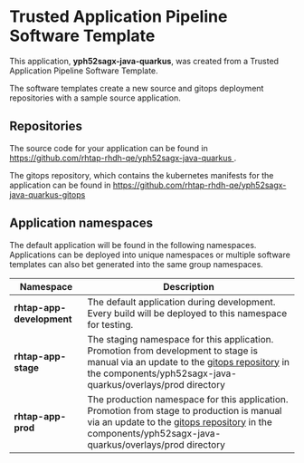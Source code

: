 # Trusted Application Pipeline Software Template

This application, **yph52sagx-java-quarkus**, was created from a Trusted Application Pipeline Software Template.

The software templates create a new source and gitops deployment repositories with a sample source application. 

## Repositories

The source code for your application can be found in [https://github.com/rhtap-rhdh-qe/yph52sagx-java-quarkus ](https://github.com/rhtap-rhdh-qe/yph52sagx-java-quarkus ).
 
The gitops repository, which contains the kubernetes manifests for the application can be found in 
[https://github.com/rhtap-rhdh-qe/yph52sagx-java-quarkus-gitops ](https://github.com/rhtap-rhdh-qe/yph52sagx-java-quarkus-gitops ) 

## Application namespaces 

The default application will be found in the following namespaces. Applications can be deployed into unique namespaces or multiple software templates can also bet generated into the same group namespaces.  

|  Namespace   |  Description   |  
| -------- | -------- |   
| **rhtap-app-development** | The default application during development. Every build will be deployed to this namespace for testing. | 
| **rhtap-app-stage** | The staging namespace for this application. Promotion from development to stage is manual via an update to the [gitops repository](https://github.com/rhtap-rhdh-qe/yph52sagx-java-quarkus-gitops ) in the components/yph52sagx-java-quarkus/overlays/prod directory |  
| **rhtap-app-prod** | The production namespace for this application. Promotion from stage to production is manual via an update to the [gitops repository](https://github.com/rhtap-rhdh-qe/yph52sagx-java-quarkus-gitops ) in the components/yph52sagx-java-quarkus/overlays/prod directory | 